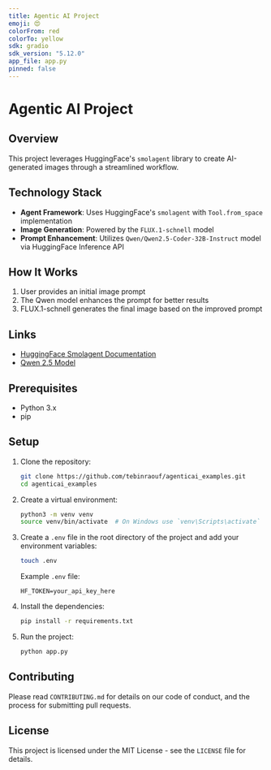 ```yaml
---
title: Agentic AI Project
emoji: 😍
colorFrom: red
colorTo: yellow
sdk: gradio
sdk_version: "5.12.0"
app_file: app.py
pinned: false
---
```


# Agentic AI Project

## Overview

This project leverages HuggingFace's `smolagent` library to create AI-generated images through a streamlined workflow.

## Technology Stack

- **Agent Framework**: Uses HuggingFace's `smolagent` with `Tool.from_space` implementation
- **Image Generation**: Powered by the `FLUX.1-schnell` model
- **Prompt Enhancement**: Utilizes `Qwen/Qwen2.5-Coder-32B-Instruct` model via HuggingFace Inference API

## How It Works

1. User provides an initial image prompt
2. The Qwen model enhances the prompt for better results
3. FLUX.1-schnell generates the final image based on the improved prompt

## Links

- [HuggingFace Smolagent Documentation](https://huggingface.co/docs/smolagents/main/en/index)
- [Qwen 2.5 Model](https://huggingface.co/Qwen/Qwen2.5-Coder-32B-Instruct)

## Prerequisites

- Python 3.x
- pip

## Setup

1. Clone the repository:

   ```sh
   git clone https://github.com/tebinraouf/agenticai_examples.git
   cd agenticai_examples
   ```

2. Create a virtual environment:

   ```sh
   python3 -m venv venv
   source venv/bin/activate  # On Windows use `venv\Scripts\activate`
   ```

3. Create a `.env` file in the root directory of the project and add your environment variables:

   ```sh
   touch .env
   ```

   Example `.env` file:

   ```
   HF_TOKEN=your_api_key_here
   ```

4. Install the dependencies:

   ```sh
   pip install -r requirements.txt
   ```

5. Run the project:
   ```sh
   python app.py
   ```

## Contributing

Please read `CONTRIBUTING.md` for details on our code of conduct, and the process for submitting pull requests.

## License

This project is licensed under the MIT License - see the `LICENSE` file for details.

